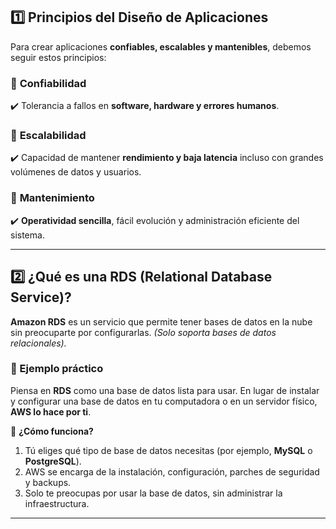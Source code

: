 ## 1️⃣ Principios del Diseño de Aplicaciones  

Para crear aplicaciones **confiables, escalables y mantenibles**, debemos seguir estos principios:  

### 🔹 **Confiabilidad**  
✔️ Tolerancia a fallos en **software, hardware y errores humanos**.  

### 🔹 **Escalabilidad**  
✔️ Capacidad de mantener **rendimiento y baja latencia** incluso con grandes volúmenes de datos y usuarios.  

### 🔹 **Mantenimiento**  
✔️ **Operatividad sencilla**, fácil evolución y administración eficiente del sistema.  

---

## 2️⃣ ¿Qué es una RDS (Relational Database Service)?  
**Amazon RDS** es un servicio que permite tener bases de datos en la nube sin preocuparte por configurarlas. *(Solo soporta bases de datos relacionales).*  

### 🔹 Ejemplo práctico  
Piensa en **RDS** como una base de datos lista para usar. En lugar de instalar y configurar una base de datos en tu computadora o en un servidor físico, **AWS lo hace por ti**.  

🔸 **¿Cómo funciona?**  
1. Tú eliges qué tipo de base de datos necesitas (por ejemplo, **MySQL** o **PostgreSQL**).  
2. AWS se encarga de la instalación, configuración, parches de seguridad y backups.  
3. Solo te preocupas por usar la base de datos, sin administrar la infraestructura.  

---

  